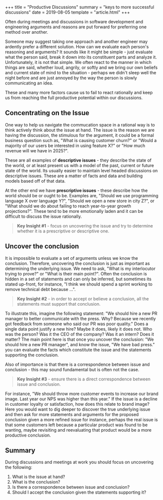 +++
title = "Productive Discussions"
summary = "keys to more successful discussions"
date = 2019-08-05
template = "article.html"
+++

Often during meetings and discussions in software development and engineering arguments and reasons are put forward for preferring one method over another. 

Someone may suggest taking one approach and another engineer may ardently prefer a different solution. How can we evaluate each person's reasoning and arguments? It sounds like it might be simple - just evaluate what the person said, break it down into its constituent parts and analyze it. Unfortunately, it is not that simple. We often react to the manner in which things are said, whether loud, angrily, or softly and we bring our own beliefs and current state of mind to the situation - perhaps we didn't sleep well the night before and are just annoyed by the way the person is slowly communicating an idea.

These and many more factors cause us to fail to react rationally and keep us from reaching the full productive potential within our discussions.

## Concentrating on the Issue

One way to help us navigate the commucation space in a rational way is to think actively think about the issue at hand. The issue is the reason we are having the discussion, the stimulous for the argument, it could be a formal business question such as, "What is causing customer churn?" or "Would a majority of our users be interested in using feature X?" or "How much revenue will we have in 2025?". 

These are all examples of **descriptive issues** - they describe the state of the world, or at least present us with a model of the past, current or future state of the world. Its usually easier to maintain level headed discussions on descriptive issues. These are a matter of facts and data and building models based off of that data.

At the other end we have **prescriptive issues** - these describe how the world should be or ought to be. Examples are, "Should we use programming language X over language Y?", "Should we open a new store in city Z?", or "What should we do about failing to reach year-to-year growth projections?". These tend to be more emotionally laden and it can be difficult to discuss the issue rationally.

> **Key Insight #1** - focus on uncovering the issue and try to determine whether it is a prescriptive or descriptive one.

## Uncover the conclusion

It is impossible to evaluate a set of arguments unless we know the conclusion. Therefore, uncovering the conclusion is just as important as determining the underlying issue. We need to ask, "What is my interlocutor trying to prove?" or "What is their main point?". Often the conclusion is hidden in a set of statements and can only be inferred, but sometimes its stated up-front, for instance, "I think we should spend a sprint working to remove technical debt because ...".

> **Key Insight #2** - in order to accept or believe a conclusion, all the statements must support that conclusion.

To illustrate this, imagine the following statement: "We should hire a new PR manager to better communicate with the press. Why? Because we recently got feedback from someone who said our PR was poor quality." Does a single data point justify a new hire? Maybe it does, likely it does not. Who was the person? Was it the CEO of the company? Was it an intern? Does it matter? The main point here is that once you uncover the conclusion: "We should hire a new PR manager", and know the issue, "We have bad press." you can evaluate the facts which constitute the issue and the statements supporting the conclusion.

Also of importance is that there is a correspondence between issue and conclusion - this may sound fundamental but is often not the case.

> **Key Insight #3** - ensure there is a direct correspondence between issue and conclusion.

For instance, "We should throw more customer events to increase our brand image. Last year our NPS was higher than this year." If the issue is a decline in customer loyalty or satisfaction, how does this relate to brand image? Here you would want to dig deeper to discover the true underlying issue and then ask for more statements and arguments for the proposed conclusion given a more refined issue for instance, perhaps the real issue is that some customers left because a particular product was found to be wanting, maybe revisiting and reevaluating that product would be a more productive conclusion. 

## Summary

During discussions and meetings at work you should focus on uncovering the following: 

1. What is the issue at hand?
2. What is the conclusion?
3. Is there a correspondence between issue and conclusion?
4. Should I accept the conclusion given the statements supporting it?
